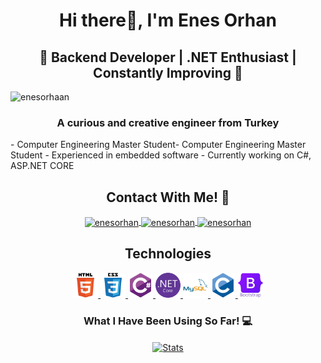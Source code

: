 <h1 align="center">Hi there👋, I'm Enes Orhan</h1>
<h2 align="center">👋 Backend Developer | .NET Enthusiast | Constantly Improving 🚀 </h2>

<p align="left"> <img src="https://komarev.com/ghpvc/?username=enesorhaan&label=Profile%20views&color=0e75b6&style=flat" alt="enesorhaan" /> </p>

<h3 align="center">A curious and creative engineer from Turkey</h3>
<p>
  <a>- Computer Engineering Master Student</a>- Computer Engineering Master Student
  <a>- Experienced in embedded software</a>
  <a>- Currently working on C#, ASP.NET CORE</a>
</p>

<h2 align="center">Contact With Me! 📧</h2>
<div align="center">
  <a href="mailto:enesorhan_1366@hotmail.com" target="blank">
    <img align="center" src="https://upload.wikimedia.org/wikipedia/commons/9/90/Outlook.com_icon_%282012-2019%29.svg" alt="enesorhan" height="30" width="40" />
  </a>
  <a href="https://linkedin.com/in/enesorhan" target="blank">
    <img align="center" src="https://raw.githubusercontent.com/rahuldkjain/github-profile-readme-generator/master/src/images/icons/Social/linked-in-alt.svg" alt="enesorhan" height="30" width="40" />
  </a>
  <a href="https://www.hackerrank.com/enesorhan" target="blank">
    <img align="center" src="https://raw.githubusercontent.com/rahuldkjain/github-profile-readme-generator/master/src/images/icons/Social/hackerrank.svg" alt="enesorhan" height="30" width="40" />
  </a>

</div>

<h2 align="center"> Technologies </h2>
<p align="center">
  <a href="https://www.w3.org/html/" target="_blank"> <img src="https://raw.githubusercontent.com/devicons/devicon/master/icons/html5/html5-original-wordmark.svg" alt="html5" width="40" height="40"/> </a>
  <a href="https://www.w3schools.com/css/" target="_blank"> <img src="https://raw.githubusercontent.com/devicons/devicon/master/icons/css3/css3-original-wordmark.svg" alt="css3" width="40" height="40"/> </a> 
  <a href="https://www.w3schools.com/cs/" target="_blank"> <img src="https://github.com/devicons/devicon/blob/master/icons/csharp/csharp-original.svg" alt="csharp" width="40" height="40"/> </a> 
  <a href="https://dotnet.microsoft.com/en-us/download" target="_blank"> <img src="https://github.com/devicons/devicon/blob/master/icons/dotnetcore/dotnetcore-original.svg" alt="dotnet" width="40" height="40"/> </a>
  <a href="https://www.mysql.com/" target="_blank"> <img src="https://github.com/devicons/devicon/blob/master/icons/mysql/mysql-original-wordmark.svg" alt="myssql" width="40" height="40"/> </a>
  <a href="https://www.w3schools.com/c" target="_blank"> <img src="https://github.com/devicons/devicon/blob/master/icons/c/c-original.svg" alt="c" width="40" height="40"/> </a>
  <a href="https://getbootstrap.com/docs/5.0/getting-started/introduction/" target="_blank"> <img src="https://github.com/devicons/devicon/blob/master/icons/bootstrap/bootstrap-original-wordmark.svg" alt="bootstrap" width="40" height="40"/> </a>
</p>

<h3 align="center"> What I Have Been Using So Far! 💻</h3>
<p align="center">
  <a href="#">
    <img  href="#" align="center" alt="Stats"  src="https://github-readme-stats.vercel.app/api/top-langs/?username=enesorhaan&layout=compact&theme=tokyonight">
  </a>
</p>
<br>
